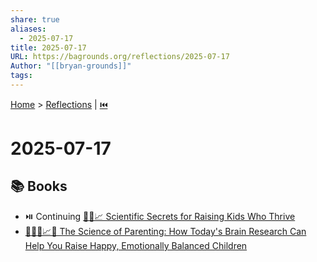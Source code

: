 ```yaml
---
share: true
aliases:
  - 2025-07-17
title: 2025-07-17
URL: https://bagrounds.org/reflections/2025-07-17
Author: "[[bryan-grounds]]"
tags: 
---
```

[Home](../index.md) > [Reflections](./index.md) | [⏮️](./2025-07-16.md)  
# 2025-07-17  
## 📚 Books  
- ⏯️ Continuing [🧪👶📈 Scientific Secrets for Raising Kids Who Thrive](../books/scientific-secrets-for-raising-kids-who-thrive.md)  
- [🔬🧠👶📈😊 The Science of Parenting: How Today's Brain Research Can Help You Raise Happy, Emotionally Balanced Children](../books/the-science-of-parenting-how-todays-brain-research-can-help-you-raise-happy-emotionally-balanced-children.md)